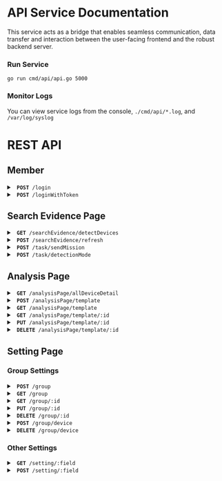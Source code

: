 # API Service Documentation
This service acts as a bridge that enables seamless communication, data transfer and interaction between the user-facing frontend and the robust backend server.

### Run Service
```console
go run cmd/api/api.go 5000
```

### Monitor Logs
You can view service logs from the console, `./cmd/api/*.log`, and `/var/log/syslog`

# REST API

## Member

<details>
<summary> <code> <b>POST</b> /login </code> </summary>
<br/>

Request
```json
Body: {
    "username": string,
    "password": string
}
```
Response
```json
Body: {
    "success": boolean,
    "message": string,
    "user": {
        "username": string,
        "token": string
    }
}
```
</details>

<details>
<summary> <code> <b>POST</b> /loginWithToken </code> </summary>
<br/>

Request
```json
Body: {
    "token": string
}
```
Response
```json
Body: {
    "success": boolean,
    "message": string,
    "user": {
        "username": string,
        "token": string
    }
}
```
</details>

## Search Evidence Page

<details>
<summary> <code> <b>GET</b> /searchEvidence/detectDevices </code> </summary>
<br/>

Request
```console
Header: {"Authorization": "token"}
```
Response
```json
{
    "isSuccess": boolean,
    "data": [
        {
            "deviceId": string,
            "connection": boolean,
            "innerIP": string,
            "deviceName": string,
            "groups": [],
            "detectionMode": boolean,
            "scanSchedule": []string,
            "scanFinishTime": {
                "isFinish": boolean,
                "progress": int,
                "finishTime": int
            },
            "collectSchedule": {
                "date": string,
                "time": string
            },
            "collectFinishTime": {
                "isFinish": boolean,
                "progress": int,
                "finishTime": int
            },
            "fileDownloadDate": {
                "date": string,
                "time": string
            },
            "fileFinishTime": {
                "isFinish": boolean,
                "progress": int,
                "finishTime": int
            },
            "imageFinishTime": {
                "isFinish": boolean,
                "progress": int,
                "finishTime": int
            }
        }, ...
    ]
}
```
</details>

<details>
<summary> <code> <b>POST</b> /searchEvidence/refresh </code> </summary>
<br/>

Request
```json

```
Response
```json

```
</details>

<details>
<summary> <code> <b>POST</b> /task/sendMission </code> </summary>
<br/>

Request
```json

```
Response
```json

```
</details>

<details>
<summary> <code> <b>POST</b> /task/detectionMode </code> </summary>
<br/>

Request
```json

```
Response
```json

```
</details>

## Analysis Page

<details>
<summary> <code> <b>GET</b> /analysisPage/allDeviceDetail </code> </summary>
<br/>

Request
```json

```
Response
```json

```
</details>

<details>
<summary> <code> <b>POST</b> /analysisPage/template </code> </summary>
<br/>

Request
```json

```
Response
```json

```
</details>

<details>
<summary> <code> <b>GET</b> /analysisPage/template </code> </summary>
<br/>

Request
```json

```
Response
```json

```
</details>

<details>
<summary> <code> <b>GET</b> /analysisPage/template/:id </code> </summary>
<br/>

Request
```json

```
Response
```json

```
</details>

<details>
<summary> <code> <b>PUT</b> /analysisPage/template/:id </code> </summary>
<br/>

Request
```json

```
Response
```json

```
</details>

<details>
<summary> <code> <b>DELETE</b> /analysisPage/template/:id </code> </summary>
<br/>

Request
```json

```
Response
```json

```
</details>

## Setting Page
### Group Settings

<details>
<summary> <code> <b>POST</b> /group </code> </summary>
<br/>

Request
```json

```
Response
```json

```
</details>

<details>
<summary> <code> <b>GET</b> /group </code> </summary>
<br/>

Request
```json

```
Response
```json

```
</details>

<details>
<summary> <code> <b>GET</b> /group/:id </code> </summary>
<br/>

Request
```json

```
Response
```json

```
</details>

<details>
<summary> <code> <b>PUT</b> /group/:id </code> </summary>
<br/>

Request
```json

```
Response
```json

```
</details>

<details>
<summary> <code> <b>DELETE</b> /group/:id </code> </summary>
<br/>

Request
```json

```
Response
```json

```
</details>

<details>
<summary> <code> <b>POST</b> /group/device </code> </summary>
<br/>

Request
```json

```
Response
```json

```
</details>

<details>
<summary> <code> <b>DELETE</b> /group/device </code> </summary>
<br/>

Request
```json

```
Response
```json

```
</details>

### Other Settings

<details>
<summary> <code> <b>GET</b> /setting/:field </code> </summary>
<br/>

Request
```json

```
Response
```json

```
</details>

<details>
<summary> <code> <b>POST</b> /setting/:field </code> </summary>
<br/>

Request
```json

```
Response
```json

```
</details>
